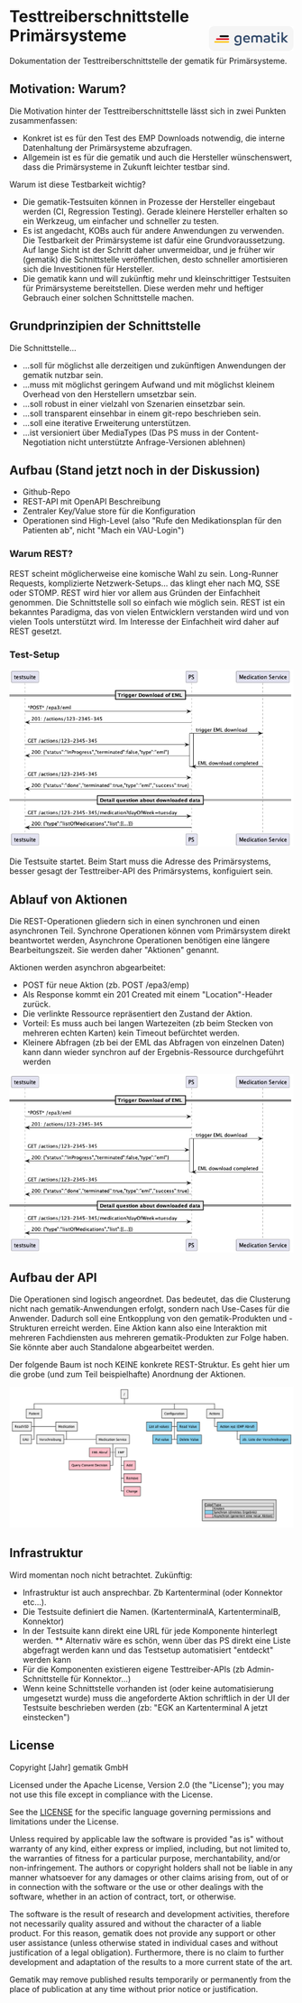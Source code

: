 # Testtreiberschnittstelle Primärsysteme <img src="images/gematik_logo_white.png" alt="gematik logo" width="150" style="float: right"/>

Dokumentation der Testtreiberschnittstelle der gematik für Primärsysteme.

## Motivation: Warum?

Die Motivation hinter der Testtreiberschnittstelle lässt sich in zwei Punkten zusammenfassen:
* Konkret ist es für den Test des EMP Downloads notwendig, die interne Datenhaltung der Primärsysteme abzufragen.
* Allgemein ist es für die gematik und auch die Hersteller wünschenswert, dass die Primärsysteme in Zukunft leichter testbar sind.

Warum ist diese Testbarkeit wichtig?
* Die gematik-Testsuiten können in Prozesse der Hersteller eingebaut werden (CI, Regression Testing). 
Gerade kleinere Hersteller erhalten so ein Werkzeug, um einfacher und schneller zu testen.
* Es ist angedacht, KOBs auch für andere Anwendungen zu verwenden. Die Testbarkeit der Primärsysteme ist dafür eine 
Grundvoraussetzung. Auf lange Sicht ist der Schritt daher unvermeidbar, und je früher wir (gematik) die Schnittstelle veröffentlichen, desto schneller amortisieren sich die Investitionen für Hersteller.
* Die gematik kann und will zukünftig mehr und kleinschrittiger Testsuiten für Primärsysteme bereitstellen. Diese werden mehr und heftiger Gebrauch einer solchen Schnittstelle machen.

## Grundprinzipien der Schnittstelle

Die Schnittstelle...

* ...soll für möglichst alle derzeitigen und zukünftigen Anwendungen der gematik nutzbar sein.
* ...muss mit möglichst geringem Aufwand und mit möglichst kleinem Overhead von den Herstellern umsetzbar sein.
* ...soll robust in einer vielzahl von Szenarien einsetzbar sein.
* ...soll transparent einsehbar in einem git-repo beschrieben sein.
* ...soll eine iterative Erweiterung unterstützen.
* ...ist versioniert über MediaTypes (Das PS muss in der Content-Negotiation nicht unterstützte Anfrage-Versionen ablehnen)

## Aufbau (Stand jetzt noch in der Diskussion)

* Github-Repo
* REST-API mit OpenAPI Beschreibung
* Zentraler Key/Value store für die Konfiguration
* Operationen sind High-Level (also "Rufe den Medikationsplan für den Patienten ab", nicht "Mach ein VAU-Login")

### Warum REST?

REST scheint möglicherweise eine komische Wahl zu sein. Long-Runner Requests, komplizierte Netzwerk-Setups... das 
klingt eher nach MQ, SSE oder STOMP. REST wird hier vor allem aus Gründen der Einfachheit genommen. Die Schnittstelle 
soll so einfach wie möglich sein. REST ist ein bekanntes Paradigma, das von vielen Entwicklern verstanden wird und 
von vielen Tools unterstützt wird. Im Interesse der Einfachheit wird daher auf REST gesetzt.

### Test-Setup

![ComponentsDiagramme](uml/readme_sequence_sketch.png)

Die Testsuite startet. Beim Start muss die Adresse des Primärsystems, besser gesagt der Testtreiber-API des Primärsystems, konfiguiert sein.


## Ablauf von Aktionen

Die REST-Operationen gliedern sich in einen synchronen und einen asynchronen Teil. Synchrone Operationen können vom Primärsystem 
direkt beantwortet werden, Asynchrone Operationen benötigen eine längere Bearbeitungszeit. Sie werden daher "Aktionen" genannt.

Aktionen werden asynchron abgearbeitet:
* POST für neue Aktion (zb. POST /epa3/emp)
* Als Response kommt ein 201 Created mit einem "Location"-Header zurück.
* Die verlinkte Ressource repräsentiert den Zustand der Aktion.
* Vorteil: Es muss auch bei langen Wartezeiten (zb beim Stecken von mehreren echten Karten) kein Timeout befürchtet werden.
* Kleinere Abfragen (zb bei der EML das Abfragen von einzelnen Daten) kann dann wieder synchron auf der Ergebnis-Ressource durchgeführt werden

![ComponentsDiagramme](uml/readme_sequence_sketch.png)

## Aufbau der API

Die Operationen sind logisch angeordnet. Das bedeutet, das die Clusterung nicht nach gematik-Anwendungen erfolgt, sondern nach Use-Cases für die Anwender. Dadurch soll eine Entkopplung von den gematik-Produkten und -Strukturen erreicht werden. Eine Aktion kann also eine Interaktion mit mehreren Fachdiensten aus mehreren gematik-Produkten zur Folge haben. Sie könnte aber auch Standalone abgearbeitet werden.

Der folgende Baum ist noch KEINE konkrete REST-Struktur. Es geht hier um die grobe (und zum Teil beispielhafte) Anordnung der Aktionen.

![ComponentsDiagramme](uml/readme_action_tree.png)

## Infrastruktur

Wird momentan noch nicht betrachtet. Zukünftig:

* Infrastruktur ist auch ansprechbar. Zb Kartenterminal (oder Konnektor etc...).
* Die Testsuite definiert die Namen. (KartenterminalA, KartenterminalB, Konnektor)
* In der Testsuite kann direkt eine URL für jede Komponente hinterlegt werden.
  ** Alternativ wäre es schön, wenn über das PS direkt eine Liste abgefragt werden kann und das Testsetup automatisiert "entdeckt" werden kann
* Für die Komponenten existieren eigene Testtreiber-APIs (zb Admin-Schnittstelle für Konnektor...)
* Wenn keine Schnittstelle vorhanden ist (oder keine automatisierung umgesetzt wurde) muss die angeforderte Aktion schriftlich in der UI der Testsuite beschrieben werden (zb: "EGK an Kartenterminal A jetzt einstecken")

## License

Copyright [Jahr] gematik GmbH

Licensed under the Apache License, Version 2.0 (the "License"); you may not use this file except in compliance with the License.

See the [LICENSE](./LICENSE) for the specific language governing permissions and limitations under the License.

Unless required by applicable law the software is provided "as is" without warranty of any kind, either express or implied, including, but not limited to, the warranties of fitness for a particular purpose, merchantability, and/or non-infringement. The authors or copyright holders shall not be liable in any manner whatsoever for any damages or other claims arising from, out of or in connection with the software or the use or other dealings with the software, whether in an action of contract, tort, or otherwise.

The software is the result of research and development activities, therefore not necessarily quality assured and without the character of a liable product. For this reason, gematik does not provide any support or other user assistance (unless otherwise stated in individual cases and without justification of a legal obligation). Furthermore, there is no claim to further development and adaptation of the results to a more current state of the art.

Gematik may remove published results temporarily or permanently from the place of publication at any time without prior notice or justification.


